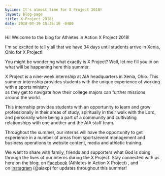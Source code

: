 ```yaml
---
byLine: It's almost time for X Project 2018!
layout: blog-page
title: X-Project 2018!
date: 2018-04-19 15:36:10 -0400
---
```

Hi! Welcome to the blog for Athletes in Action X Project 2018!

I'm so excited to tell y'all that we have 34 days until students arrive in Xenia, Ohio for X Project!

You might be wondering what exactly is X Project? Well, let me fill you in on what will be happening here this summer.

X Project is a nine-week internship at AIA headquarters in Xenia, Ohio. This summer internship provides students with the unique experience of working with a sports ministry   
as they get to navigate how their college majors can further missions around the world.

This internship provides students with an opportunity to learn and grow professionally in their areas of study, spiritually in their walk with the Lord, and personally while being a part of a community and cultivating relationships with one another and the AIA staff team.

Throughout the summer, our interns will have the opportunity to get experience in a number of areas from sports/event management and business operations to website content, media and athletic training.

We want to share with family, friends and supporters what God is doing through the lives of our interns during the X Project. Stay connected with us here on the blog, on [Facebook](https://www.facebook.com/aiaxp/?fref=ts) (Athletes in Action X Project) , and on [Instagram](https://www.instagram.com/aiaxp/?hl=en) (@aiaxp) for updates throughout this summer!